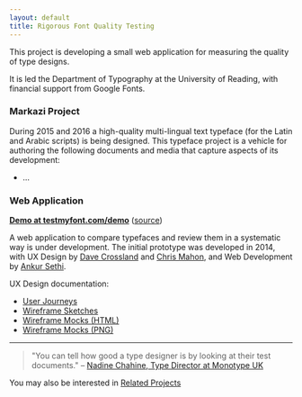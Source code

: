 ```yaml
---
layout: default
title: Rigorous Font Quality Testing
---
```


This project is developing a small web application for measuring the quality of type designs.

It is led the Department of Typography at the University of Reading, with financial support from Google Fonts.

### Markazi Project

During 2015 and 2016 a high-quality multi-lingual text typeface (for the Latin and Arabic scripts) is being designed. 
This typeface project is a vehicle for authoring the following documents and media that capture aspects of its development:

* ...

### Web Application

**[Demo at testmyfont.com/demo](http://testmyfont.com/demo)** ([source](https://github.com/typefacedesign/document-driven-typedesign/tree/master))

A web application to compare typefaces and review them in a systematic way is under development. 
The initial prototype was developed in 2014, with UX Design by [Dave Crossland](https://github.com/davelab6) and [Chris Mahon](https://github.com/chrismahon), and Web Development by [Ankur Sethi](https://github.com/GeneralMaximus).



UX Design documentation:

* [User Journeys](https://docs.google.com/document/d/1YtGaKEW8oU42HJ9CnhUa2b4SWEQ0Meew01PAPakcJb0/edit#heading=h.fn5nr55nvb6u)
* [Wireframe Sketches](/ux/sketches/)
* [Wireframe Mocks (HTML)](/ux/mocks/012)
* [Wireframe Mocks (PNG)](/ux/mocks/012/designs.zip)

* * * 

> "You can tell how good a type designer is by looking at their test documents."
– [Nadine Chahine, Type Director at Monotype UK](https://twitter.com/arabictype/status/633969366355324928)

You may also be interested in [Related Projects](related-projects)
